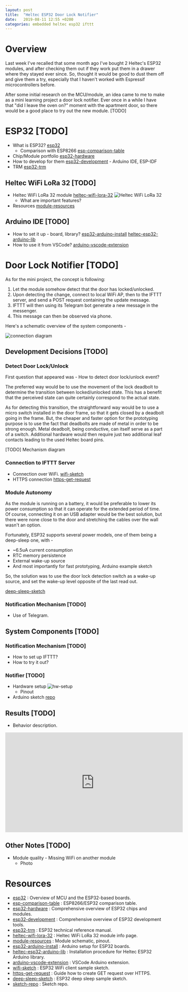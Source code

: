 ```yaml
---
layout: post
title:  "Heltec ESP32 Door Lock Notifier"
date:   2019-08-11 12:55 +0200
categories: embedded heltec esp32 ifttt
---
```


# Overview

Last week I've recalled that some month ago I've bought 2 Heltec's ESP32
modules, and after checking them out if they work put them in a drawer
where they stayed ever since. So, thought it would be good to dust them
off and give them a try, especially that I haven't worked with Espressif
microcontrollers before.

After some initial research on the MCU/module, an idea came to me to
make as a mini learning project a door lock notifier. Ever once in a
while I have that "did I leave the oven on?" moment with the apartment
door, so there would be a good place to try out the new module. [TODO]

# ESP32 [TODO]

*   What is ESP32? [esp32]
    *   Comparison with ESP8266 [esp-comparison-table]
*   Chip/Module portfolio [esp32-hardware]
*   How to develop for them [esp32-development] - Arduino IDE, ESP-IDF
*   TRM [esp32-trm]

## Heltec WiFi LoRa 32 [TODO]

*   Heltec WiFi LoRa 32 module [heltec-wifi-lora-32]
    ![Heltec WiFi LoRa 32](/assets/images/posts/2019-08-11-heltec-esp32-door-lock-notifier/heltec-wifi-lora-32.jpg)
    *   What are important features?
*   Resources [module-resources]

## Arduino IDE [TODO]

*   How to set it up - board, library? [esp32-arduino-install] [heltec-esp32-arduino-lib]
*   How to use it from VSCode? [arduino-vscode-extension]

# Door Lock Notifier [TODO]

As for the mini project, the concept is following:

1.  Let the module somehow detect that the door has locked/unlocked.
2.  Upon detecting the change, connect to local WiFi AP, then to the
    IFTTT server, and send a POST request containing the update message.
3.  IFTTT will then using its Telegram bot generate a new message in the
    messenger.
4.  This message can then be observed via phone.

Here's a schematic overview of the system components -

![connection diagram](/assets/images/posts/2019-08-11-heltec-esp32-door-lock-notifier/connection-diagram.png)

## Development Decisions [TODO]

### Detect Door Lock/Unlock

First question that appeared was - How to detect door lock/unlock event?

The preferred way would be to use the movement of the lock deadbolt to
determine the transition between locked/unlocked state. This has a
benefit that the perceived state can quite certainly correspond to the
actual state.

As for detecting this transition, the straightforward way would be to
use a micro switch installed in the door frame, so that it gets closed
by a deadbolt going in the frame. But, the cheaper and faster option for
the prototyping purpose is to use the fact that deadbolts are made of
metal in order to be strong enough. Metal deadbolt, being conductive,
can itself serve as a part of a switch. Additional hardware would then
require just two additional leaf contacts leading to the used Heltec
board pins.

[TODO] Mechanism diagram

### Connection to IFTTT Server

*   Connection over WiFi. [wifi-sketch]
*   HTTPS connection [https-get-request]

### Module Autonomy

As the module is running on a battery, it would be preferable to lower
its power consumption so that it can operate for the extended period of
time. Of course, connecting it on an USB adapter would be the best
solution, but there were none close to the door and stretching the
cables over the wall wasn't an option.

Fortunately, ESP32 supports several power models, one of them being a
deep-sleep one, with -

*   ~6.5uA current consumption
*   RTC memory persistence
*   External wake-up source
*   And most importantly for fast prototyping, Arduino example sketch

So, the solution was to use the door lock detection switch as a wake-up
source, and set the wake-up level opposite of the last read out.

[deep-sleep-sketch]

### Notification Mechanism [TODO]

*   Use of Telegram.

## System Components [TODO]

### Notification Mechanism [TODO]

*   How to set up IFTTT?
*   How to try it out?

### Notifier [TODO]

*   Hardware setup
    ![hw-setup](/assets/images/posts/2019-08-11-heltec-esp32-door-lock-notifier/hw-setup.jpg)
    *   Pinout
*   Arduino sketch [repo][sketch-repo]

## Results [TODO]

*   Behavior description.

<iframe width="560" height="315"
src="https://www.youtube.com/embed/mfEv6WS8OTA" frameborder="0"
allow="accelerometer; autoplay; encrypted-media; gyroscope;
picture-in-picture" allowfullscreen></iframe>

## Other Notes [TODO]

*   Module quality - Missing WiFi on another module
    *   Photo

# Resources

*   [esp32] : Overview of MCU and the ESP32-based boards.
*   [esp-comparison-table] : ESP8266/ESP32 comparison table.
*   [esp32-hardware] : Comprehensive overview of ESP32 chips and
    modules.
*   [esp32-development] : Comprehensive overview of ESP32 development
    tools.
*   [esp32-trm] : ESP32 technical reference manual.
*   [heltec-wifi-lora-32] : Heltec WiFi LoRa 32 module info page.
*   [module-resources] : Module schematic, pinout.
*   [esp32-arduino-install] : Arduino setup for ESP32 boards.
*   [heltec-esp32-arduino-lib] : Installation procedure for Heltec ESP32
    Arduino library.
*   [arduino-vscode-extension] : VSCode Arduino extension.
*   [wifi-sketch] : ESP32 WiFi client sample sketch.
*   [https-get-request] : Guide how to create GET request over HTTPS.
*   [deep-sleep-sketch] : ESP32 deep sleep sample sketch.
*   [sketch-repo] : Sketch repo.

[esp32]: <https://en.wikipedia.org/wiki/ESP32>
[esp-comparison-table]: <https://www.cnx-software.com/2016/03/25/esp8266-and-esp32-differences-in-one-single-table/>
[esp32-hardware]: <http://esp32.net/#Hardware>
[esp32-development]: <http://esp32.net/#Development>
[esp32-trm]: <https://www.espressif.com/sites/default/files/documentation/esp32_technical_reference_manual_en.pdf>
[heltec-wifi-lora-32]: <https://heltec.org/project/wifi-lora-32/>
[module-resources]: <https://github.com/Heltec-Aaron-Lee/WiFi_Kit_series>
[esp32-arduino-install]: <https://github.com/espressif/arduino-esp32/blob/master/docs/arduino-ide/boards_manager.md>
[heltec-esp32-arduino-lib]: <https://github.com/HelTecAutomation/Heltec_ESP32>
[arduino-vscode-extension]: <https://marketplace.visualstudio.com/items?itemName=vsciot-vscode.vscode-arduino>
[wifi-sketch]: <https://github.com/espressif/arduino-esp32/tree/master/libraries/WiFi/examples/WiFiClient>
[https-get-request]: <https://techtutorialsx.com/2017/11/18/esp32-arduino-https-get-request/>
[deep-sleep-sketch]: <https://github.com/espressif/arduino-esp32/tree/master/libraries/ESP32/examples/DeepSleep/ExternalWakeUp>
[sketch-repo]: <https://github.com/kibihrchak/door-lock-notifier>
